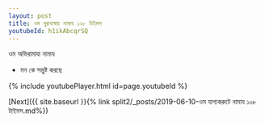 ```yaml
---
layout: post
title: ওম দুরাধাস্বায় নামায ১০৮ টাইমস
youtubeId: h1ikAbcqrSQ
---
```

 
 
 ওম অভিরামাযা নামায  
 
 -  মন কে সন্তুষ্ট করছে 
 
  
 
  
 
 
 
 
 
 


{% include youtubePlayer.html id=page.youtubeId %}
 
[Next]({{ site.baseurl }}{% link  split2/_posts/2019-06-10-ওম যাগ্যকরুটে নামায ১০৮ টাইমস.md%})
 
